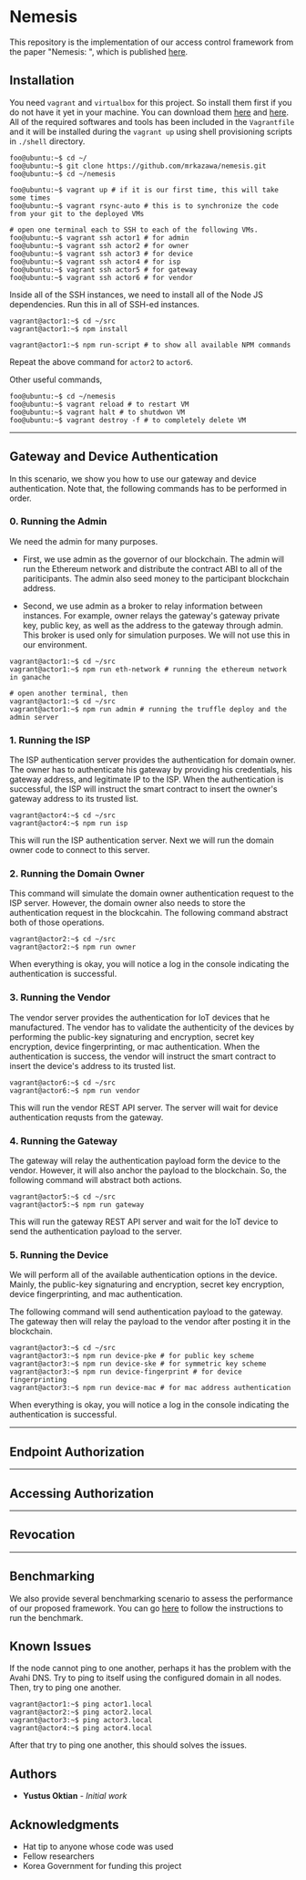 # Nemesis #

This repository is the implementation of our access control framework from the paper "Nemesis: ", which is published [here]().

## Installation ##

You need `vagrant` and `virtualbox` for this project.
So install them first if you do not have it yet in your machine.
You can download them [here](https://www.vagrantup.com/downloads.html) and [here](https://www.virtualbox.org/wiki/Downloads).
All of the required softwares and tools has been included in the `Vagrantfile` and it will be installed during the `vagrant up` using shell provisioning scripts in `./shell` directory.

```console
foo@ubuntu:~$ cd ~/
foo@ubuntu:~$ git clone https://github.com/mrkazawa/nemesis.git
foo@ubuntu:~$ cd ~/nemesis

foo@ubuntu:~$ vagrant up # if it is our first time, this will take some times
foo@ubuntu:~$ vagrant rsync-auto # this is to synchronize the code from your git to the deployed VMs

# open one terminal each to SSH to each of the following VMs.
foo@ubuntu:~$ vagrant ssh actor1 # for admin
foo@ubuntu:~$ vagrant ssh actor2 # for owner
foo@ubuntu:~$ vagrant ssh actor3 # for device
foo@ubuntu:~$ vagrant ssh actor4 # for isp
foo@ubuntu:~$ vagrant ssh actor5 # for gateway
foo@ubuntu:~$ vagrant ssh actor6 # for vendor
```

Inside all of the SSH instances, we need to install all of the Node JS dependencies.
Run this in all of SSH-ed instances.

```console
vagrant@actor1:~$ cd ~/src
vagrant@actor1:~$ npm install

vagrant@actor1:~$ npm run-script # to show all available NPM commands
```

Repeat the above command for `actor2` to `actor6`.

Other useful commands,

```console
foo@ubuntu:~$ cd ~/nemesis
foo@ubuntu:~$ vagrant reload # to restart VM
foo@ubuntu:~$ vagrant halt # to shutdwon VM
foo@ubuntu:~$ vagrant destroy -f # to completely delete VM
```

- - - -

## Gateway and Device Authentication ##

In this scenario, we show you how to use our gateway and device authentication.
Note that, the following commands has to be performed in order.

### 0. Running the Admin ###

We need the admin for many purposes.

- First, we use admin as the governor of our blockchain.
The admin will run the Ethereum network and distribute the contract ABI to all of the pariticipants.
The admin also seed money to the participant blockchain address.

- Second, we use admin as a broker to relay information between instances.
For example, owner relays the gateway's gateway private key, public key, as well as the address to the gateway through admin.
This broker is used only for simulation purposes.
We will not use this in our environment.

```console
vagrant@actor1:~$ cd ~/src
vagrant@actor1:~$ npm run eth-network # running the ethereum network in ganache

# open another terminal, then
vagrant@actor1:~$ cd ~/src
vagrant@actor1:~$ npm run admin # running the truffle deploy and the admin server
```

### 1. Running the ISP ###

The ISP authentication server provides the authentication for domain owner.
The owner has to authenticate his gateway by providing his credentials, his gateway address, and legitimate IP to the ISP.
When the authentication is successful, the ISP will instruct the smart contract to insert the owner's gateway address to its trusted list.

```console
vagrant@actor4:~$ cd ~/src
vagrant@actor4:~$ npm run isp
```

This will run the ISP authentication server.
Next we will run the domain owner code to connect to this server.

### 2. Running the Domain Owner ###

This command will simulate the domain owner authentication request to the ISP server.
However, the domain owner also needs to store the authentication request in the blockcahin.
The following command abstract both of those operations.

```console
vagrant@actor2:~$ cd ~/src
vagrant@actor2:~$ npm run owner
```

When everything is okay, you will notice a log in the console indicating the authentication is successful.

### 3. Running the Vendor ###

The vendor server provides the authentication for IoT devices that he manufactured.
The vendor has to validate the authenticity of the devices by performing the public-key signaturing and encryption, secret key encryption, device fingerprinting, or mac authentication.
When the authentication is success, the vendor will instruct the smart contract to insert the device's address to its trusted list.

```console
vagrant@actor6:~$ cd ~/src
vagrant@actor6:~$ npm run vendor
```

This will run the vendor REST API server.
The server will wait for device authentication requsts from the gateway.

### 4. Running the Gateway ###

The gateway will relay the authentication payload form the device to the vendor.
However, it will also anchor the payload to the blockchain.
So, the following command will abstract both actions.

```console
vagrant@actor5:~$ cd ~/src
vagrant@actor5:~$ npm run gateway
```

This will run the gateway REST API server and wait for the IoT device to send the authentication payload to the server.

### 5. Running the Device ###

We will perform all of the available authentication options in the device.
Mainly, the public-key signaturing and encryption, secret key encryption, device fingerprinting, and mac authentication.

The following command will send authentication payload to the gateway.
The gateway then will relay the payload to the vendor after posting it in the blockchain.

```console
vagrant@actor3:~$ cd ~/src
vagrant@actor3:~$ npm run device-pke # for public key scheme
vagrant@actor3:~$ npm run device-ske # for symmetric key scheme
vagrant@actor3:~$ npm run device-fingerprint # for device fingerprinting
vagrant@actor3:~$ npm run device-mac # for mac address authentication
```

When everything is okay, you will notice a log in the console indicating the authentication is successful.

- - - -

## Endpoint Authorization ##

- - - -

## Accessing Authorization ##

- - - -

## Revocation ##

- - - -

## Benchmarking ##

We also provide several benchmarking scenario to assess the performance of our proposed framework.
You can go [here]() to follow the instructions to run the benchmark.

## Known Issues ##

If the node cannot ping to one another, perhaps it has the problem with the Avahi DNS.
Try to ping to itself using the configured domain in all nodes.
Then, try to ping one another.

```console
vagrant@actor1:~$ ping actor1.local
vagrant@actor2:~$ ping actor2.local
vagrant@actor3:~$ ping actor3.local
vagrant@actor4:~$ ping actor4.local
```

After that try to ping one another, this should solves the issues.

## Authors ##

- **Yustus Oktian** - *Initial work*

## Acknowledgments ##

- Hat tip to anyone whose code was used
- Fellow researchers
- Korea Government for funding this project
